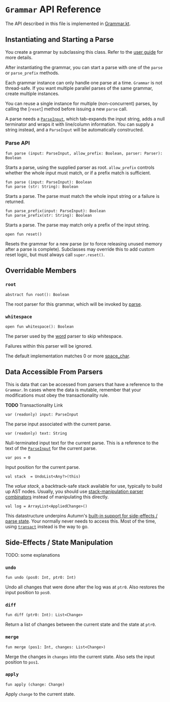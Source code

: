 # `Grammar` API Reference

The API described in this file is implemented in [Grammar.kt].

[Grammar.kt]: /src/norswap/autumn/Grammar.kt

## Instantiating and Starting a Parse

You create a grammar by subclassing this class. 
Refer to the [user guide] for more details.

[User Guide]: ../guide/README.md

After instantiating the grammar, you can start a parse with one of the `parse` or `parse_prefix`
methods.

Each grammar instance can only handle one parse at a time. `Grammar` is not
thread-safe. If you want multiple parallel parses of the same grammar, create multiple instances.

You can reuse a single instance for multiple (non-concurrent) parses, by calling the [`reset`]
method before issuing a new `parse` call.

A parse needs a [`ParseInput`], which tab-expands the input string, adds a null terminator and wraps
it with line/column information. You can supply a string instead, and a `ParseInput` will be
automatically constructed.

[`ParseInput`]: parse-input.md
    
### Parse API
    
    fun parse (input: ParseInput, allow_prefix: Boolean, parser: Parser): Boolean
    
Starts a parse, using the supplied parser as root. `allow_prefix` controls whether the whole input
must match, or if a prefix match is sufficient.

    fun parse (input: ParseInput): Boolean
    fun parse (str: String): Boolean
    
Starts a parse. The parse must match the whole input string or a failure is returned.
    
    fun parse_prefix(input: ParseInput): Boolean
    fun parse_prefix(str: String): Boolean

Starts a parse. The parse may match only a prefix of the input string.

    open fun reset()
    
Resets the grammar for a new parse (or to force releasing unused memory after a parse is complete).
Subclasses may override this to add custom reset logic, but must always call `super.reset()`.

## Overridable Members

### `root`

    abstract fun root(): Boolean

The root parser for this grammar, which will be invoked by [parse].

[parse]: #parse-api

### `whitespace`

    open fun whitespace(): Boolean
    
The parser used by the [word] parser to skip whitespace.

Failures within this parser will be ignored.

The default implementation matches 0 or more [space_char].

[word]: parsers/chars.md#word-string
[space_char]: parsers/chars.md#space_char

## Data Accessible From Parsers

This is data that can be accessed from parsers that have a reference to the `Grammar`.
In cases where the data is mutable, remember that your modifications must obey the
transactionality rule.

**TODO** Transactionality Link

    var (readonly) input: ParseInput
    
The parse input associated with the current parse.

    var (readonly) text: String
    
Null-terminated input text for the current parse. This is a reference to the text of the
[`ParseInput`] for the current parse.

    var pos = 0
    
Input position for the current parse.

    val stack  = UndoList<Any?>(this)

The *value stack*, a backtrack-safe stack available for use, typically to build up AST nodes.
Usually, you should use [stack-manipulation parser combinators][stack] instead of manipulating
this directly.

[stack]: parsers/stack.md

    val log = ArrayList<AppliedChange>()
    
This datastructure underpins Autumn's [built-in support for side-effects / parse state][side].
Your normally never needs to access this. Most of the time, using [`transact`] instead is the way
to go.

[side]: ../guide/side-effects.md
[`transact`]: parsers/misc.md#transact

## Side-Effects / State Manipulation

TODO: some explanations

### `undo`

    fun undo (pos0: Int, ptr0: Int)

Undo all changes that were done after the log was at `ptr0`.
Also restores the input position to `pos0`.

### `diff`

    fun diff (ptr0: Int): List<Change>

Return a list of changes between the current state and the state at `ptr0`.

### `merge`

    fun merge (pos1: Int, changes: List<Change>)

Merge the changes in `changes` into the current state.
Also sets the input position to `pos1`.

### `apply`

    fun apply (change: Change)

Apply `change` to the current state.

    